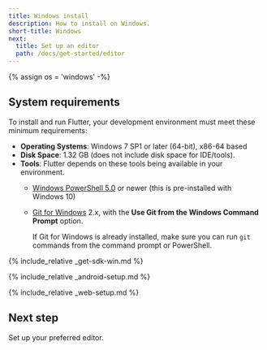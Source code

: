 ```yaml
---
title: Windows install
description: How to install on Windows.
short-title: Windows
next:
  title: Set up an editor
  path: /docs/get-started/editor
---
```


{% assign os = 'windows' -%}

## System requirements

To install and run Flutter,
your development environment must meet these minimum requirements:

- **Operating Systems**: Windows 7 SP1 or later (64-bit), x86-64 based
- **Disk Space**: 1.32 GB (does not include disk space for IDE/tools).
- **Tools**: Flutter depends on these tools being available in your environment.
  - [Windows PowerShell 5.0][] or newer (this is pre-installed with Windows 10)
  - [Git for Windows][] 2.x, with the
    **Use Git from the Windows Command Prompt** option.

     If Git for Windows is already installed,
     make sure you can run `git` commands from the
     command prompt or PowerShell.

{% include_relative _get-sdk-win.md %}

{% include_relative _android-setup.md %}

{% include_relative _web-setup.md %}

## Next step

Set up your preferred editor.

[Git for Windows]: https://git-scm.com/download/win
[Windows PowerShell 5.0]: https://docs.microsoft.com/en-us/powershell/scripting/install/installing-windows-powershell
